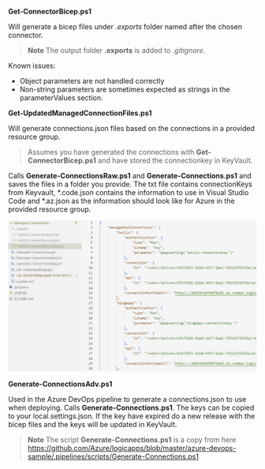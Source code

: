 

**Get-ConnectorBicep.ps1** 

Will generate a bicep files under _.exports_ folder named after the chosen connector. 

> **Note** The output folder **.exports** is added to _.gitignore_.

Known issues:

- Object parameters are not handled correctly
- Non-string parameters are sometimes expected as strings in the parameterValues section.


**Get-UpdatedManagedConnectionFiles.ps1**

Will generate connections.json files based on the connections in a provided resource group.

>Assumes you have generated the connections with **Get-ConnectorBicep.ps1** and have stored the connectionkey in KeyVault. 

Calls **Generate-ConnectionsRaw.ps1** and **Generate-Connections.ps1** and saves the files in a folder you provide. The txt file contains connectionKeys from Keyvault, *.code.json contains the information to use in Visual Studio Code and *.az.json as the information should look like for Azure in the provided resource group.

![Output example](OutputExample.jpg)

**Generate-ConnectionsAdv.ps1**

Used in the Azure DevOps pipeline to generate a connections.json to use when deploying. Calls **Generate-Connections.ps1**. The keys can be copied to your local.settings.json.
If the key have expired do a new release with the bicep files and the keys will be updated in KeyVault.

>**Note** The script **Generate-Connections.ps1** is a copy from here https://github.com/Azure/logicapps/blob/master/azure-devops-sample/.pipelines/scripts/Generate-Connections.ps1

